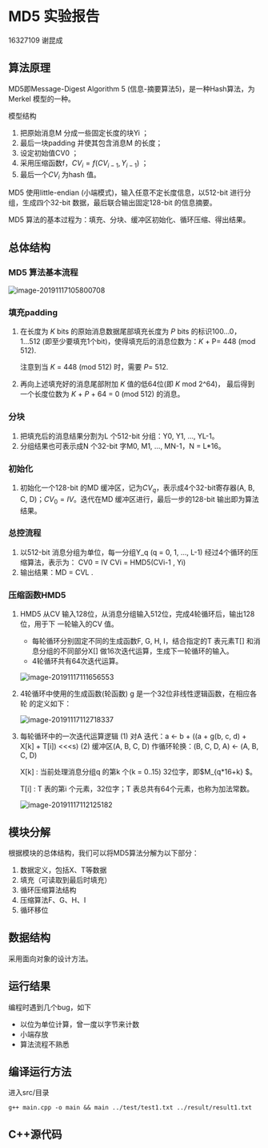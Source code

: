 # MD5 实验报告

16327109 谢昆成

## 算法原理

MD5即Message-Digest Algorithm 5 (信息-摘要算法5)，是一种Hash算法，为Merkel 模型的一种。

模型结构

1. 把原始消息M 分成一些固定长度的块Yi ；
2. 最后一块padding 并使其包含消息M 的长度；
3. 设定初始值CV0 ；
4. 采用压缩函数f，$CV_i = f(CV_{i-1}, Y_{i-1})$ ；
5. 最后一个$CV_i$ 为hash 值。

MD5 使用little-endian (小端模式)，输入任意不定长度信息，以512-bit 进行分组，生成四个32-bit 数据，最后联合输出固定128-bit 的信息摘要。

MD5 算法的基本过程为：填充、分块、缓冲区初始化、循环压缩、得出结果。



## 总体结构

### MD5 算法基本流程

![image-20191117105800708](C:\Users\xiekch\AppData\Roaming\Typora\typora-user-images\image-20191117105800708.png)

### 填充padding

1. 在长度为 *K* bits 的原始消息数据尾部填充长度为 *P* bits 的标识100…0，1...512 (即至少要填充1个bit)，使得填充后的消息位数为：*K* + P= 448 (mod 512).

   注意到当 *K* = 448 (mod 512) 时，需要 *P*= 512.

2. 再向上述填充好的消息尾部附加 *K* 值的低64位(即 *K* mod 2^64)， 最后得到一个长度位数为 *K* + *P* + 64 = 0 (mod 512) 的消息。

### 分块

1. 把填充后的消息结果分割为L 个512-bit 分组：Y0, Y1, …, YL-1。
2. 分组结果也可表示成N 个32-bit 字M0, M1, …, MN-1，N = L*16。

### 初始化

1. 初始化一个128-bit 的MD 缓冲区，记为$CV_q$，表示成4个32-bit寄存器(A, B, C, D)；$CV_0 = IV$。迭代在MD 缓冲区进行，最后一步的128-bit 输出即为算法结果。

### 总控流程

1. 以512-bit 消息分组为单位，每一分组Y_q (q = 0, 1, …, L-1) 经过4个循环的压缩算法，表示为：
   CV0 = IV
   CVi = HMD5(CVi-1 , Yi)
2. 输出结果：MD = CVL .

### 压缩函数HMD5

1. HMD5 从CV 输入128位，从消息分组输入512位，完成4轮循环后，输出128位，用于下
   一轮输入的CV 值。

   - 每轮循环分别固定不同的生成函数F, G, H, I，结合指定的T 表元素T[] 和消息分组的不同部分X[] 做16次迭代运算，生成下一轮循环的输入。
   -  4轮循环共有64次迭代运算。

   ![image-20191117111656553](C:\Users\xiekch\AppData\Roaming\Typora\typora-user-images\image-20191117111656553.png)

2. 4轮循环中使用的生成函数(轮函数) g 是一个32位非线性逻辑函数，在相应各轮
   的定义如下：

   ![image-20191117112718337](C:\Users\xiekch\AppData\Roaming\Typora\typora-user-images\image-20191117112718337.png)
   
3. 每轮循环中的一次迭代运算逻辑
   (1) 对A 迭代：a <- b + ((a + g(b, c, d) + X[k] + T[i]) <<<s)
   (2) 缓冲区(A, B, C, D) 作循环轮换：(B, C, D, A) <- (A, B, C, D)

   X[k] : 当前处理消息分组q 的第k 个(k = 0..15) 32位字，即$M_{q*16+k} $。

   T[i] : T 表的第i 个元素，32位字；T 表总共有64个元素，也称为加法常数。

   ![image-20191117112125182](C:\Users\xiekch\AppData\Roaming\Typora\typora-user-images\image-20191117112125182.png)

## 模块分解

根据模块的总体结构，我们可以将MD5算法分解为以下部分：

1. 数据定义，包括X、T等数据
2. 填充（可读取到最后时填充）
3. 循环压缩算法结构
4. 压缩算法F、G、H、I
5. 循环移位

## 数据结构

采用面向对象的设计方法。

## 运行结果

编程时遇到几个bug，如下

- 以位为单位计算，曾一度以字节来计数
- 小端存放
- 算法流程不熟悉

## 编译运行方法

进入src/目录

```shell
g++ main.cpp -o main && main ../test/test1.txt ../result/result1.txt
```



## C++源代码